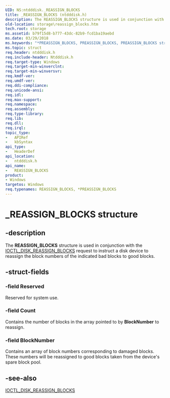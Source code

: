 ```yaml
---
UID: NS:ntdddisk._REASSIGN_BLOCKS
title: _REASSIGN_BLOCKS (ntdddisk.h)
description: The REASSIGN_BLOCKS structure is used in conjunction with the IOCTL_DISK_REASSIGN_BLOCKS request to instruct a disk device to reassign the block numbers of the indicated bad blocks to good blocks.
old-location: storage\reassign_blocks.htm
tech.root: storage
ms.assetid: b79f15d8-b777-43dc-82b9-fcd1ba19aebd
ms.date: 03/29/2018
ms.keywords: "*PREASSIGN_BLOCKS, PREASSIGN_BLOCKS, PREASSIGN_BLOCKS structure pointer [Storage Devices], REASSIGN_BLOCKS, REASSIGN_BLOCKS structure [Storage Devices], _REASSIGN_BLOCKS, ntdddisk/PREASSIGN_BLOCKS, ntdddisk/REASSIGN_BLOCKS, storage.reassign_blocks, structs-disk_dbe1fcc8-083e-41c4-8620-b216cdbecd34.xml"
ms.topic: struct
req.header: ntdddisk.h
req.include-header: Ntdddisk.h
req.target-type: Windows
req.target-min-winverclnt: 
req.target-min-winversvr: 
req.kmdf-ver: 
req.umdf-ver: 
req.ddi-compliance: 
req.unicode-ansi: 
req.idl: 
req.max-support: 
req.namespace: 
req.assembly: 
req.type-library: 
req.lib: 
req.dll: 
req.irql: 
topic_type:
-	APIRef
-	kbSyntax
api_type:
-	HeaderDef
api_location:
-	ntdddisk.h
api_name:
-	REASSIGN_BLOCKS
product:
- Windows
targetos: Windows
req.typenames: REASSIGN_BLOCKS, *PREASSIGN_BLOCKS
---
```


# _REASSIGN_BLOCKS structure


## -description


The <b>REASSIGN_BLOCKS</b> structure is used in conjunction with the <a href="https://msdn.microsoft.com/library/windows/hardware/ff560398">IOCTL_DISK_REASSIGN_BLOCKS</a> request to instruct a disk device to reassign the block numbers of the indicated bad blocks to good blocks.


## -struct-fields




### -field Reserved

Reserved for system use. 


### -field Count

Contains the number of blocks in the array pointed to by <b>BlockNumber</b> to reassign. 


### -field BlockNumber

Contains an array of block numbers corresponding to damaged blocks. These numbers will be reassigned to good blocks taken from the device's spare block pool. 


## -see-also




<a href="https://msdn.microsoft.com/library/windows/hardware/ff560398">IOCTL_DISK_REASSIGN_BLOCKS</a>
 

 

